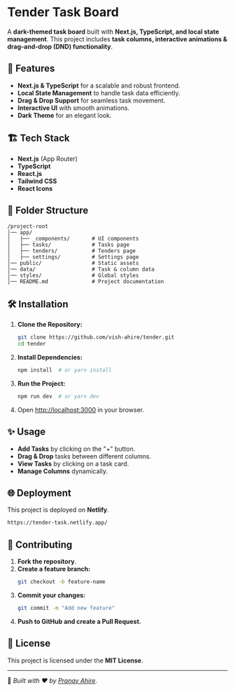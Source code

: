 # Tender Task Board

A **dark-themed task board** built with **Next.js, TypeScript, and local state management**. This project includes **task columns, interactive animations & drag-and-drop (DND) functionality**.

## 🚀 Features

- **Next.js & TypeScript** for a scalable and robust frontend.
- **Local State Management** to handle task data efficiently.
- **Drag & Drop Support** for seamless task movement.
- **Interactive UI** with smooth animations.
- **Dark Theme** for an elegant look.


## 🏗 Tech Stack

- **Next.js** (App Router)
- **TypeScript**
- **React.js**
- **Tailwind CSS**
- **React Icons**

## 📂 Folder Structure

```
/project-root
│── app/
│   ├── _components/       # UI components
│   ├── tasks/             # Tasks page
│   ├── tenders/           # Tenders page
│   ├── settings/          # Settings page
│── public/                # Static assets
│── data/                  # Task & column data
│── styles/                # Global styles
│── README.md              # Project documentation
```

## 🛠 Installation

1. **Clone the Repository:**
   ```sh
   git clone https://github.com/vish-ahire/tender.git
   cd tender
   ```

2. **Install Dependencies:**
   ```sh
   npm install  # or yarn install
   ```

3. **Run the Project:**
   ```sh
   npm run dev  # or yarn dev
   ```

4. Open [http://localhost:3000](http://localhost:3000) in your browser.

## ✨ Usage

- **Add Tasks** by clicking on the "+" button.
- **Drag & Drop** tasks between different columns.
- **View Tasks** by clicking on a task card.
- **Manage Columns** dynamically.

## 🌐 Deployment

This project is deployed on **Netlify**.
```sh
https://tender-task.netlify.app/
```

## 🤝 Contributing

1. **Fork the repository**.
2. **Create a feature branch:**
   ```sh
   git checkout -b feature-name
   ```
3. **Commit your changes:**
   ```sh
   git commit -m "Add new feature"
   ```
4. **Push to GitHub and create a Pull Request.**

## 📜 License

This project is licensed under the **MIT License**.

---

🎯 *Built with ❤️ by [Pranav Ahire](mailto:pranavahire11234@gmail.com).*

